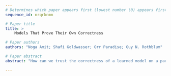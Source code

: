 ```yaml
--- 
# Determines which paper appears first (lowest number (0) appears first)
sequence_id: nrqrknmn

# Paper title 
title: >
	Models That Prove Their Own Correctness

# Paper authors 
authors: "Noga Amit; Shafi Goldwasser; Orr Paradise; Guy N. Rothblum"

# Paper abstract 
abstract: "How can we trust the correctness of a learned model on a particular input of interest? Model accuracy is typically measured *on average* over a distribution of inputs, giving no guarantee for any fixed input. This paper proposes a theoretically-founded solution to this problem: to train *Self-Proving models* that prove the correctness of their output to  a verification algorithm $V$ via an Interactive Proof. We devise a generic method for learning  Self-Proving models, and we prove  convergence bounds under certain assumptions. As an empirical exploration, our learning method is used to train a Self-Proving transformer that computes the Greatest Common Divisor (GCD) *and* proves the correctness of its answer."

--- 
```

